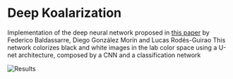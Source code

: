 # Deep Koalarization

Implementation of the deep neural network proposed in [this paper](https://arxiv.org/abs/1712.03400) by Federico Baldassarre, Diego González Morín and Lucas Rodés-Guirao
This network colorizes black and white images in the lab color space using a U-net architecture, composed by a CNN and a classification network

![Results](https://github.com/baldassarreFe/deep-koalarization/raw/master/assets/comparison.png)